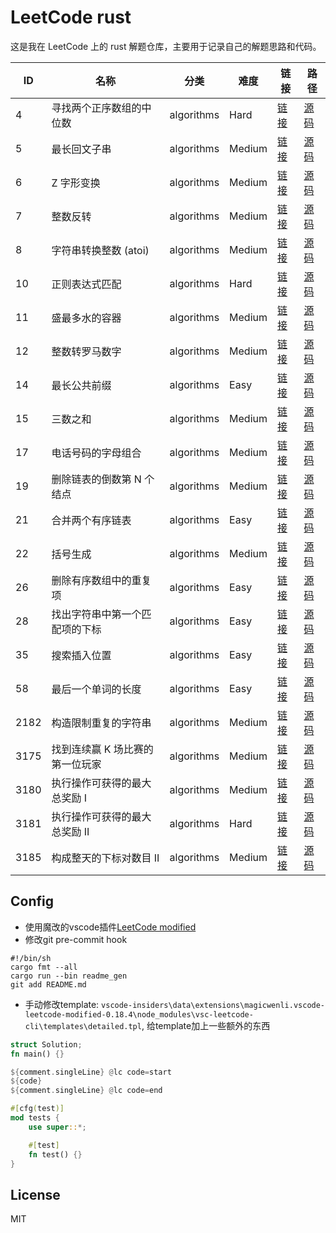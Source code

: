 # LeetCode rust

这是我在 LeetCode 上的 rust 解题仓库，主要用于记录自己的解题思路和代码。

| ID | 名称 | 分类 | 难度 | 链接 | 路径 |
|----|------|------|------|------|------|
| 4 | 寻找两个正序数组的中位数 | algorithms | Hard | [链接](https://leetcode.cn/problems/median-of-two-sorted-arrays/description/) | [源码](src/bin/4_寻找两个正序数组的中位数.rs) |
| 5 | 最长回文子串 | algorithms | Medium | [链接](https://leetcode.cn/problems/longest-palindromic-substring/description/) | [源码](src/bin/5_最长回文子串.rs) |
| 6 | Z 字形变换 | algorithms | Medium | [链接](https://leetcode.cn/problems/zigzag-conversion/description/) | [源码](src/bin/6_z-字形变换.rs) |
| 7 | 整数反转 | algorithms | Medium | [链接](https://leetcode.cn/problems/reverse-integer/description/) | [源码](src/bin/7_整数反转.rs) |
| 8 | 字符串转换整数 (atoi) | algorithms | Medium | [链接](https://leetcode.cn/problems/string-to-integer-atoi/description/) | [源码](src/bin/8_字符串转换整数-atoi.rs) |
| 10 | 正则表达式匹配 | algorithms | Hard | [链接](https://leetcode.cn/problems/regular-expression-matching/description/) | [源码](src/bin/10_正则表达式匹配.rs) |
| 11 | 盛最多水的容器 | algorithms | Medium | [链接](https://leetcode.cn/problems/container-with-most-water/description/) | [源码](src/bin/11_盛最多水的容器.rs) |
| 12 | 整数转罗马数字 | algorithms | Medium | [链接](https://leetcode.cn/problems/integer-to-roman/description/) | [源码](src/bin/12_整数转罗马数字.rs) |
| 14 | 最长公共前缀 | algorithms | Easy | [链接](https://leetcode.cn/problems/longest-common-prefix/description/) | [源码](src/bin/14_最长公共前缀.rs) |
| 15 | 三数之和 | algorithms | Medium | [链接](https://leetcode.cn/problems/3sum/description/) | [源码](src/bin/15_三数之和.rs) |
| 17 | 电话号码的字母组合 | algorithms | Medium | [链接](https://leetcode.cn/problems/letter-combinations-of-a-phone-number/description/) | [源码](src/bin/17_电话号码的字母组合.rs) |
| 19 | 删除链表的倒数第 N 个结点 | algorithms | Medium | [链接](https://leetcode.cn/problems/remove-nth-node-from-end-of-list/description/) | [源码](src/bin/19_删除链表的倒数第-n-个结点.rs) |
| 21 | 合并两个有序链表 | algorithms | Easy | [链接](https://leetcode.cn/problems/merge-two-sorted-lists/description/) | [源码](src/bin/21_合并两个有序链表.rs) |
| 22 | 括号生成 | algorithms | Medium | [链接](https://leetcode.cn/problems/generate-parentheses/description/) | [源码](src/bin/22_括号生成.rs) |
| 26 | 删除有序数组中的重复项 | algorithms | Easy | [链接](https://leetcode.cn/problems/remove-duplicates-from-sorted-array/description/) | [源码](src/bin/26_删除有序数组中的重复项.rs) |
| 28 | 找出字符串中第一个匹配项的下标 | algorithms | Easy | [链接](https://leetcode.cn/problems/find-the-index-of-the-first-occurrence-in-a-string/description/) | [源码](src/bin/28_找出字符串中第一个匹配项的下标.rs) |
| 35 | 搜索插入位置 | algorithms | Easy | [链接](https://leetcode.cn/problems/search-insert-position/description/) | [源码](src/bin/35_搜索插入位置.rs) |
| 58 | 最后一个单词的长度 | algorithms | Easy | [链接](https://leetcode.cn/problems/length-of-last-word/description/) | [源码](src/bin/58_最后一个单词的长度.rs) |
| 2182 | 构造限制重复的字符串 | algorithms | Medium | [链接](https://leetcode.cn/problems/construct-string-with-repeat-limit/description/) | [源码](src/bin/2182_构造限制重复的字符串.rs) |
| 3175 | 找到连续赢 K 场比赛的第一位玩家 | algorithms | Medium | [链接](https://leetcode.cn/problems/find-the-first-player-to-win-k-games-in-a-row/description/) | [源码](src/bin/3175_找到连续赢-k-场比赛的第一位玩家.rs) |
| 3180 | 执行操作可获得的最大总奖励 I | algorithms | Medium | [链接](https://leetcode.cn/problems/maximum-total-reward-using-operations-i/description/) | [源码](src/bin/3180_执行操作可获得的最大总奖励-i.rs) |
| 3181 | 执行操作可获得的最大总奖励 II | algorithms | Hard | [链接](https://leetcode.cn/problems/maximum-total-reward-using-operations-ii/description/) | [源码](src/bin/3181_执行操作可获得的最大总奖励-ii.rs) |
| 3185 | 构成整天的下标对数目 II | algorithms | Medium | [链接](https://leetcode.cn/problems/count-pairs-that-form-a-complete-day-ii/description/) | [源码](src/bin/3185_构成整天的下标对数目-ii.rs) |


## Config

- 使用魔改的vscode插件[LeetCode modified](https://marketplace.visualstudio.com/items?itemName=magicwenli.vscode-leetcode-modified)
- 修改git pre-commit hook

```shell
#!/bin/sh
cargo fmt --all
cargo run --bin readme_gen
git add README.md
```

- 手动修改template: `vscode-insiders\data\extensions\magicwenli.vscode-leetcode-modified-0.18.4\node_modules\vsc-leetcode-cli\templates\detailed.tpl`, 给template加上一些额外的东西

```rust
struct Solution;
fn main() {}

${comment.singleLine} @lc code=start
${code}
${comment.singleLine} @lc code=end

#[cfg(test)]
mod tests {
    use super::*;

    #[test]
    fn test() {}
}
```

## License

MIT

